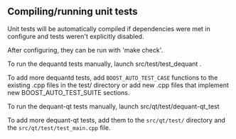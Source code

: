 Compiling/running unit tests
------------------------------------

Unit tests will be automatically compiled if dependencies were met in configure
and tests weren't explicitly disabled.

After configuring, they can be run with 'make check'.

To run the dequantd tests manually, launch src/test/test_dequant .

To add more dequantd tests, add `BOOST_AUTO_TEST_CASE` functions to the existing
.cpp files in the test/ directory or add new .cpp files that
implement new BOOST_AUTO_TEST_SUITE sections.

To run the dequant-qt tests manually, launch src/qt/test/dequant-qt_test

To add more dequant-qt tests, add them to the `src/qt/test/` directory and
the `src/qt/test/test_main.cpp` file.
